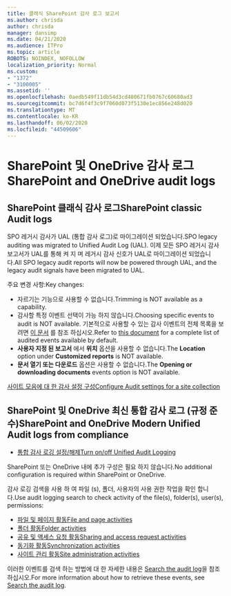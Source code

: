 ```yaml
---
title: 클래식 SharePoint 감사 로그 보고서
ms.author: chrisda
author: chrisda
manager: dansimp
ms.date: 04/21/2020
ms.audience: ITPro
ms.topic: article
ROBOTS: NOINDEX, NOFOLLOW
localization_priority: Normal
ms.custom:
- "1372"
- "3100005"
ms.assetid: ''
ms.openlocfilehash: 0aedb549f11db54d3cd480671fb0767c60680ad3
ms.sourcegitcommit: bc7d6f4f3c9f7060d073f5130e1ec856e248d020
ms.translationtype: MT
ms.contentlocale: ko-KR
ms.lasthandoff: 06/02/2020
ms.locfileid: "44509606"
---
```

# <a name="sharepoint-and-onedrive-audit-logs"></a><span data-ttu-id="616db-102">SharePoint 및 OneDrive 감사 로그</span><span class="sxs-lookup"><span data-stu-id="616db-102">SharePoint and OneDrive audit logs</span></span>

## <a name="sharepoint-classic-audit-logs"></a><span data-ttu-id="616db-103">SharePoint 클래식 감사 로그</span><span class="sxs-lookup"><span data-stu-id="616db-103">SharePoint classic Audit logs</span></span>

<span data-ttu-id="616db-104">SPO 레거시 감사가 UAL (통합 감사 로그)로 마이그레이션 되었습니다.</span><span class="sxs-lookup"><span data-stu-id="616db-104">SPO legacy auditing was migrated to Unified Audit Log (UAL).</span></span> <span data-ttu-id="616db-105">이제 모든 SPO 레거시 감사 보고서가 UAL를 통해 켜 지 며 레거시 감사 신호가 UAL로 마이그레이션 되었습니다.</span><span class="sxs-lookup"><span data-stu-id="616db-105">All SPO legacy audit reports will now be powered through UAL, and the legacy audit signals have been migrated to UAL.</span></span>

<span data-ttu-id="616db-106">주요 변경 사항:</span><span class="sxs-lookup"><span data-stu-id="616db-106">Key changes:</span></span>

* <span data-ttu-id="616db-107">자르기는 기능으로 사용할 수 없습니다.</span><span class="sxs-lookup"><span data-stu-id="616db-107">Trimming is NOT available as a capability.</span></span>
* <span data-ttu-id="616db-108">감사할 특정 이벤트 선택이 가능 하지 않습니다.</span><span class="sxs-lookup"><span data-stu-id="616db-108">Choosing specific events to audit is NOT available.</span></span> <span data-ttu-id="616db-109">기본적으로 사용할 수 있는 감사 이벤트의 전체 목록을 보려면 [이 문서](https://docs.microsoft.com/microsoft-365/compliance/search-the-audit-log-in-security-and-compliance) 를 참조 하십시오.</span><span class="sxs-lookup"><span data-stu-id="616db-109">Refer to [this document](https://docs.microsoft.com/microsoft-365/compliance/search-the-audit-log-in-security-and-compliance) for a complete list of audited events available by default.</span></span>
* <span data-ttu-id="616db-110">**사용자 지정 된 보고서** 에서 **위치** 옵션을 사용할 수 없습니다.</span><span class="sxs-lookup"><span data-stu-id="616db-110">The **Location** option under **Customized reports** is NOT available.</span></span>
* <span data-ttu-id="616db-111">**문서 열기 또는 다운로드** 옵션은 사용할 수 없습니다.</span><span class="sxs-lookup"><span data-stu-id="616db-111">The **Opening or downloading documents** events option is NOT available.</span></span>

[<span data-ttu-id="616db-112">사이트 모음에 대 한 감사 설정 구성</span><span class="sxs-lookup"><span data-stu-id="616db-112">Configure Audit settings for a site collection</span></span>](https://support.office.com/article/Configure-audit-settings-for-a-site-collection-A9920C97-38C0-44F2-8BCB-4CF1E2AE22D2)

## <a name="sharepoint-and-onedrive-modern-unified-audit-logs-from-compliance"></a><span data-ttu-id="616db-113">SharePoint 및 OneDrive 최신 통합 감사 로그 (규정 준수)</span><span class="sxs-lookup"><span data-stu-id="616db-113">SharePoint and OneDrive Modern Unified Audit logs from compliance</span></span>

* [<span data-ttu-id="616db-114">통합 감사 로깅 설정/해제</span><span class="sxs-lookup"><span data-stu-id="616db-114">Turn on/off Unified Audit Logging</span></span>](https://docs.microsoft.com/microsoft-365/compliance/turn-audit-log-search-on-or-off) 

<span data-ttu-id="616db-115">SharePoint 또는 OneDrive 내에 추가 구성은 필요 하지 않습니다.</span><span class="sxs-lookup"><span data-stu-id="616db-115">No additional configuration is required within SharePoint or OneDrive.</span></span>

<span data-ttu-id="616db-116">감사 로깅 검색을 사용 하 여 파일 (s), 폴더, 사용자의 사용 권한 작업을 확인 합니다.</span><span class="sxs-lookup"><span data-stu-id="616db-116">Use audit logging search to check activity of the file(s), folder(s), user(s), permissions:</span></span>

* [<span data-ttu-id="616db-117">파일 및 페이지 활동</span><span class="sxs-lookup"><span data-stu-id="616db-117">File and page activities</span></span>](https://docs.microsoft.com/microsoft-365/compliance/search-the-audit-log-in-security-and-compliance)
* [<span data-ttu-id="616db-118">폴더 활동</span><span class="sxs-lookup"><span data-stu-id="616db-118">Folder activities</span></span>](https://docs.microsoft.com/microsoft-365/compliance/search-the-audit-log-in-security-and-compliance#folder-activities)
* [<span data-ttu-id="616db-119">공유 및 액세스 요청 활동</span><span class="sxs-lookup"><span data-stu-id="616db-119">Sharing and access request activities</span></span>](https://docs.microsoft.com/microsoft-365/compliance/search-the-audit-log-in-security-and-compliance#sharing-and-access-request-activities)
* [<span data-ttu-id="616db-120">동기화 활동</span><span class="sxs-lookup"><span data-stu-id="616db-120">Synchronization activities</span></span>](https://docs.microsoft.com/microsoft-365/compliance/search-the-audit-log-in-security-and-compliance#synchronization-activities)
* [<span data-ttu-id="616db-121">사이트 관리 활동</span><span class="sxs-lookup"><span data-stu-id="616db-121">Site administration activities</span></span>](https://docs.microsoft.com/microsoft-365/compliance/search-the-audit-log-in-security-and-compliance#site-administration-activities)

<span data-ttu-id="616db-122">이러한 이벤트를 검색 하는 방법에 대 한 자세한 내용은 [Search the audit log](https://docs.microsoft.com/microsoft-365/compliance/search-the-audit-log-in-security-and-compliance#search-the-audit-log)을 참조 하십시오.</span><span class="sxs-lookup"><span data-stu-id="616db-122">For more information about how to retrieve these events, see [Search the audit log](https://docs.microsoft.com/microsoft-365/compliance/search-the-audit-log-in-security-and-compliance#search-the-audit-log).</span></span>
